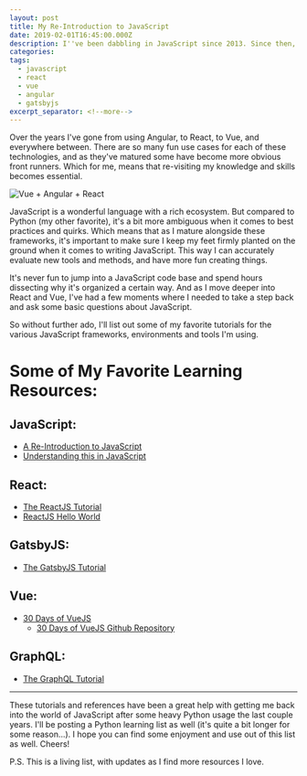 ```yaml
---
layout: post
title: My Re-Introduction to JavaScript
date: 2019-02-01T16:45:00.000Z
description: I''ve been dabbling in JavaScript since 2013. Since then, a lot has changed. Over the years I've gone from using Angular, to React, to Vue, and everywhere between. There are so many fun use cases for each of these technologies, and as they've matured some have become more obvious front runners. Which for me, means that re-visiting my knowledge and skills becomes essential.
categories: 
tags:
  - javascript
  - react
  - vue
  - angular
  - gatsbyjs
excerpt_separator: <!--more-->
---
```

Over the years I've gone from using Angular, to React, to Vue, and everywhere between. There are so many fun use cases for each of these technologies, and as they've matured some have become more obvious front runners. Which for me, means that re-visiting my knowledge and skills becomes essential.

<!--more-->

![Vue + Angular + React]({{site.baseurl}}public/img/capture.png)

JavaScript is a wonderful language with a rich ecosystem. But compared to Python (my other favorite), it's a bit more ambiguous when it comes to best practices and quirks. Which means that as I mature alongside these frameworks, it's important to make sure I keep my feet firmly planted on the ground when it comes to writing JavaScript. This way I can accurately evaluate new tools and methods, and have more fun creating things.

It's never fun to jump into a JavaScript code base and spend hours dissecting why it's organized a certain way. And as I move deeper into React and Vue, I've had a few moments where I needed to take a step back and ask some basic questions about JavaScript.

So without further ado, I'll list out some of my favorite tutorials for the various JavaScript frameworks, environments and tools I'm using.

# Some of My Favorite Learning Resources:

## JavaScript:

* [A Re-Introduction to JavaScript](https://developer.mozilla.org/en-US/docs/Web/JavaScript/A_re-introduction_to_JavaScript)
* [Understanding this in JavaScript](https://yehudakatz.com/2011/08/11/understanding-javascript-function-invocation-and-this/)

## React:

* [The ReactJS Tutorial](https://reactjs.org/tutorial/tutorial.html)
* [ReactJS Hello World](https://reactjs.org/docs/hello-world.html)

## GatsbyJS:

* [The GatsbyJS Tutorial](https://www.gatsbyjs.org/tutorial/)

## Vue:

* [30 Days of VueJS](https://www.fullstack.io/30-days-of-vue/)
  * [30 Days of VueJS Github Repository](https://github.com/fullstackio/30-days-of-vue)

## GraphQL:

* [The GraphQL Tutorial](https://graphql.org/learn/)

<hr />

These tutorials and references have been a great help with getting me back into the world of JavaScript after some heavy Python usage the last couple years. I'll be posting a Python learning list as well (it's quite a bit longer for some reason...). I hope you can find some enjoyment and use out of this list as well. Cheers!

P.S. This is a living list, with updates as I find more resources I love.

